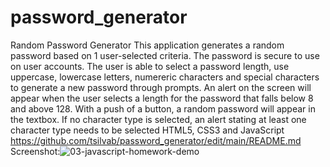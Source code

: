 # password_generator
Random Password Generator
This application generates a random password based on 1 user-selected criteria.
The password is secure to use on user accounts.
The user is able to select a password length, use uppercase, lowercase letters, numereric characters and special characters to generate a new password through prompts.
An alert on the screen will appear when the user selects a length for the password that falls below 8 and above 128.
With a push of a button, a random password will appear in the textbox.
If no character type is selected, an alert stating at least one character type needs to be selected
HTML5, CSS3 and JavaScript
https://github.com/tsilvab/password_generator/edit/main/README.md
Screenshot:![03-javascript-homework-demo](https://user-images.githubusercontent.com/78382681/110221649-6be2fa00-7e9b-11eb-85a7-77e7f9fafed7.png)
